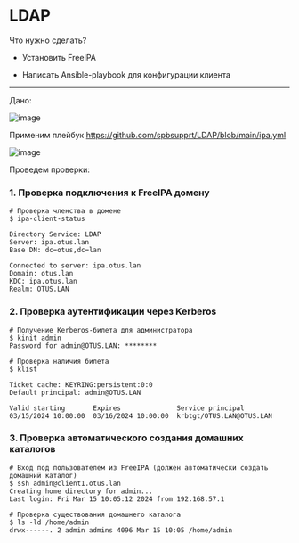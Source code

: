 # LDAP

Что нужно сделать?

- Установить FreeIPA

- Написать Ansible-playbook для конфигурации клиента

---

Дано:

![image](https://github.com/user-attachments/assets/39ad0c96-ed52-46fd-b5d0-965421346194)

Применим плейбук  https://github.com/spbsupprt/LDAP/blob/main/ipa.yml


![image](https://github.com/user-attachments/assets/e0092e64-1231-4575-a639-485ba7a8d719)


Проведем проверки:

### 1. Проверка подключения к FreeIPA домену

```
# Проверка членства в домене
$ ipa-client-status

Directory Service: LDAP
Server: ipa.otus.lan
Base DN: dc=otus,dc=lan

Connected to server: ipa.otus.lan
Domain: otus.lan
KDC: ipa.otus.lan
Realm: OTUS.LAN
```
### 2. Проверка аутентификации через Kerberos

```
# Получение Kerberos-билета для администратора
$ kinit admin
Password for admin@OTUS.LAN: ********

# Проверка наличия билета
$ klist

Ticket cache: KEYRING:persistent:0:0
Default principal: admin@OTUS.LAN

Valid starting       Expires              Service principal
03/15/2024 10:00:00  03/16/2024 10:00:00  krbtgt/OTUS.LAN@OTUS.LAN
```


### 3. Проверка автоматического создания домашних каталогов


```
# Вход под пользователем из FreeIPA (должен автоматически создать домашний каталог)
$ ssh admin@client1.otus.lan
Creating home directory for admin...
Last login: Fri Mar 15 10:05:12 2024 from 192.168.57.1

# Проверка существования домашнего каталога
$ ls -ld /home/admin
drwx------. 2 admin admins 4096 Mar 15 10:05 /home/admin
```


